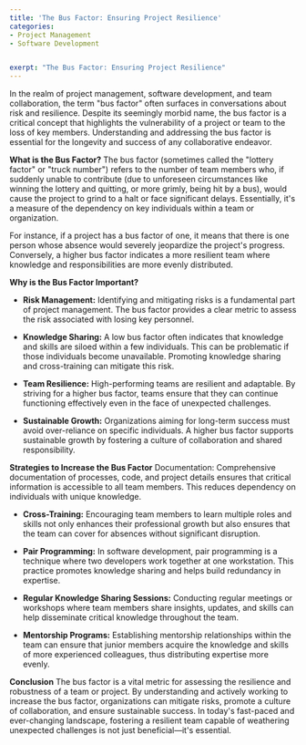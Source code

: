 ```yaml
---
title: 'The Bus Factor: Ensuring Project Resilience'
categories:
- Project Management
- Software Development


exerpt: "The Bus Factor: Ensuring Project Resilience"
---
```


In the realm of project management, software development, and team collaboration, the term "bus factor" often surfaces in conversations about risk and resilience. Despite its seemingly morbid name, the bus factor is a critical concept that highlights the vulnerability of a project or team to the loss of key members. Understanding and addressing the bus factor is essential for the longevity and success of any collaborative endeavor.

**What is the Bus Factor?**
The bus factor (sometimes called the "lottery factor" or "truck number") refers to the number of team members who, if suddenly unable to contribute (due to unforeseen circumstances like winning the lottery and quitting, or more grimly, being hit by a bus), would cause the project to grind to a halt or face significant delays. Essentially, it's a measure of the dependency on key individuals within a team or organization.

For instance, if a project has a bus factor of one, it means that there is one person whose absence would severely jeopardize the project's progress. Conversely, a higher bus factor indicates a more resilient team where knowledge and responsibilities are more evenly distributed.

**Why is the Bus Factor Important?**
- **Risk Management:** Identifying and mitigating risks is a fundamental part of project management. The bus factor provides a clear metric to assess the risk associated with losing key personnel.

- **Knowledge Sharing:** A low bus factor often indicates that knowledge and skills are siloed within a few individuals. This can be problematic if those individuals become unavailable. Promoting knowledge sharing and cross-training can mitigate this risk.

- **Team Resilience:** High-performing teams are resilient and adaptable. By striving for a higher bus factor, teams ensure that they can continue functioning effectively even in the face of unexpected challenges.

- **Sustainable Growth:** Organizations aiming for long-term success must avoid over-reliance on specific individuals. A higher bus factor supports sustainable growth by fostering a culture of collaboration and shared responsibility.

**Strategies to Increase the Bus Factor**
Documentation: Comprehensive documentation of processes, code, and project details ensures that critical information is accessible to all team members. This reduces dependency on individuals with unique knowledge.

- **Cross-Training:** Encouraging team members to learn multiple roles and skills not only enhances their professional growth but also ensures that the team can cover for absences without significant disruption.

- **Pair Programming:** In software development, pair programming is a technique where two developers work together at one workstation. This practice promotes knowledge sharing and helps build redundancy in expertise.

- **Regular Knowledge Sharing Sessions:** Conducting regular meetings or workshops where team members share insights, updates, and skills can help disseminate critical knowledge throughout the team.

- **Mentorship Programs:** Establishing mentorship relationships within the team can ensure that junior members acquire the knowledge and skills of more experienced colleagues, thus distributing expertise more evenly.

**Conclusion**
The bus factor is a vital metric for assessing the resilience and robustness of a team or project. By understanding and actively working to increase the bus factor, organizations can mitigate risks, promote a culture of collaboration, and ensure sustainable success. In today's fast-paced and ever-changing landscape, fostering a resilient team capable of weathering unexpected challenges is not just beneficial—it's essential.
